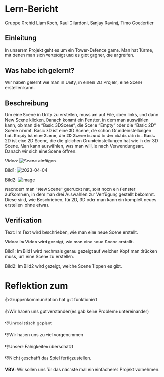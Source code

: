 # Lern-Bericht
Gruppe Orchid
Liam Koch, Raul Gilardoni, Sanjay Raviraj, Timo Goedertier

## Einleitung

In unserem Projekt geht es um ein Tower-Defence game. Man hat Türme, mit denen man sich verteidigt und es gibt gegner, die angreifen.

## Was habe ich gelernt?

Wir haben gelernt wie man in Unity, in einem 2D Projekt, eine Scene erstellen kann.


## Beschreibung
Um eine Scene in Unity zu erstellen, muss am auf File, oben links, und dann New Scene klicken. Danach kommt ein Fenster, in dem man auswählen kann, ob man die “Basic 3DScene“, die Scene “Empty“ oder die “Basic 2D“ Scene nimmt. Basic 3D ist eine 3D Scene, die schon Grundeinstellungen hat. Empty ist eine Scene, die 2D Scene ist und in der nichts drin ist. Basic 2D ist eine 2D Scene, die die gleichen Grundeinstellungen hat wie in der 3D Scene. Man kann auswählen, was man will, je nach Verwendungsart. Danach wir sich eine Scene öffnen.

Video:
![Scene einfügen](https://user-images.githubusercontent.com/110893121/229715848-190236bd-d95e-4ef5-91bc-0e8b22606116.gif)

Bild1:
![2023-04-04](https://user-images.githubusercontent.com/110893121/229716205-ea75df62-c58c-429c-8678-077317786ec9.png)

Bild2:
![image](https://user-images.githubusercontent.com/110893121/229716149-dbff3cc2-0760-45ef-8aa7-e5c86453d52b.png)

Nachdem man "New Scene" gedrückt hat, sollt noch ein Fenster aufkommen, in dem man drei Auswahlen zur Verfügung gestellt bekommt.
Diese sind, wie Beschrieben, für 2D, 3D oder man kann ein komplett neues erstellen, ohne etwas.


## Verifikation

Text: Im Text wird beschrieben, wie man eine neue Scene erstellt.

Video: Im Video wird gezeigt, wie man eine neue Scene erstellt.

Bild1: Im Bild1 wird nochmals genau gezeigt auf welchen Kopf man drücken muss, um eine Scene zu erstellen.

Bild2: Im Bild2 wird gezeigt, welche Scene Tippen es gibt.


# Reflektion zum 

👍Gruppenkommunikation hat gut funktioniert 

👍Wir haben uns gut verstanden(es gab keine Probleme untereinander)



👎Unrealistisch geplant

👎Wir haben uns zu viel vorgenommen 

👎Unsere Fähigkeiten überschätzt

👎Nicht geschafft das Spiel fertigzustellen.


**VBV**: Wir sollen uns für das nächste mal ein einfacheres Projekt vornehmen.
